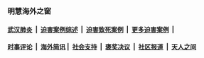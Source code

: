 
### 明慧海外之窗

####  [武汉肺炎](indexes/365.md?t=05300501) &nbsp;|&nbsp;  [迫害案例综述](indexes/328.md?t=05300501) &nbsp;|&nbsp; [迫害致死案例](indexes/277.md?t=05300501)  &nbsp;|&nbsp; [更多迫害案例](indexes/81.md?t=05300501)  &nbsp;|&nbsp; 
####  [时事评论](indexes/19.md?t=05300501) &nbsp;|&nbsp; [海外简讯](indexes/245.md?t=05300501)&nbsp;|&nbsp;  [社会支持](indexes/140.md?t=05300501) &nbsp;|&nbsp; [褒奖决议](indexes/282.md?t=05300501) &nbsp;|&nbsp; [社区报道](indexes/91.md?t=05300501)  &nbsp;|&nbsp; [天人之间](indexes/78.md?t=05300501) 

